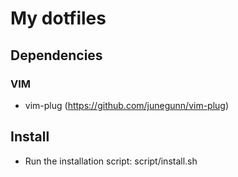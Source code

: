 # My dotfiles
## Dependencies
### VIM
- vim-plug (https://github.com/junegunn/vim-plug)
## Install
- Run the installation script: script/install.sh

